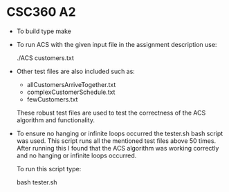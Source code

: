 # CSC360 A2

- To build type 
    make

- To run ACS with the given input file in the assignment description use:

    ./ACS customers.txt

- Other test files are also included such as:
    - allCustomersArriveTogether.txt
    - complexCustomerSchedule.txt
    - fewCustomers.txt

    These robust test files are used to test the correctness of the ACS algorithm and functionality.

- To ensure no hanging or infinite loops occurred the tester.sh bash script was used. This script runs all the mentioned test files above 50 times. After running this I found that the ACS algorithm was working correctly and no hanging or infinite loops occurred.

    To run this script type:
    
    bash tester.sh